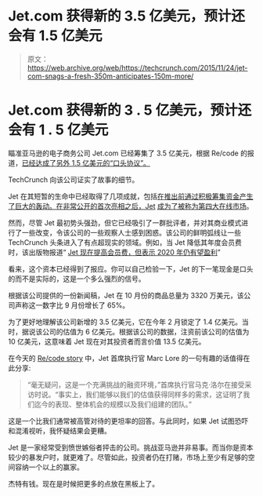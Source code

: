 # Jet.com 获得新的 3.5 亿美元，预计还会有 1.5 亿美元 

> 原文：<https://web.archive.org/web/https://techcrunch.com/2015/11/24/jet-com-snags-a-fresh-350m-anticipates-150m-more/>

# Jet.com 获得新的 3 . 5 亿美元，预计还会有 1 . 5 亿美元

瞄准亚马逊的电子商务公司 Jet.com 已经筹集了 3.5 亿美元，根据 Re/code 的报道，[已经达成了另外 1.5 亿美元的“口头协议”。](https://web.archive.org/web/20221205083026/http://recode.net/2015/11/24/jet-lands-350-million-in-funding-with-potential-for-150-million-more/)

TechCrunch 向该公司证实了故事的细节。

Jet 在其短暂的生命中已经取得了几项成就，包括[在推出前通过积极筹集资金产生了巨大的轰动。在非常公开的首次亮相之后，Jet](https://web.archive.org/web/20221205083026/https://beta.techcrunch.com/2015/02/11/e-commerce-site-jet-raises-another-140m/) [成为了被称为第四大在线市场](https://web.archive.org/web/20221205083026/https://beta.techcrunch.com/2015/09/11/a-month-after-launch-discount-shopping-site-jet-com-becomes-4-marketplace/#.z0mxik:RuSj)。

然而，尽管 Jet 最初势头强劲，但它已经吸引了一群批评者，并对其商业模式进行了一些改变，令该公司的一些观察人士感到困惑。该公司的鲜明弧线让一些 TechCrunch 头条进入了有点超现实的领域。例如，当 Jet 降低其年度会员费时，该出版物报道“ [Jet 现在提高会员费，但表示 2020 年仍有望盈利](https://web.archive.org/web/20221205083026/https://beta.techcrunch.com/2015/10/07/jet-now-raising-ditches-its-membership-fees-but-says-profitability-still-on-track-for-2020/)”

看来，这个资本已经得到了报应。你可以自己检验一下，Jet 的下一笔现金是口头的而不是实际的，这是一个多么强烈的信号。

根据该公司提供的一份新闻稿，Jet 在 10 月份的商品总量为 3320 万美元，该公司声称这一数字比 9 月份增长了 65%。

为了更好地理解该公司新增的 3.5 亿美元，它在今年 2 月锁定了 1.4 亿美元。当时，据说该公司的估值为 6 亿美元。根据该公司的数据，注资前该公司的估值为 10 亿美元，这意味着 Jet 现在对其投资者而言价值 13.5 亿美元。

在今天的 [Re/code story](https://web.archive.org/web/20221205083026/https://beta.techcrunch.com/2015/07/20/jet-com-takes-on-amazon-with-the-promise-of-lower-prices/#.z0mxik:buf4) 中，Jet 首席执行官 Marc Lore 的一句有趣的话值得在此分享:

> “毫无疑问，这是一个充满挑战的融资环境，”首席执行官马克·洛尔在接受采访时说。“事实上，我们能够以我们的估值获得同样多的需求，这证明了我们迄今的表现、整体机会的规模以及我们组建的团队。”

这是一个比我们通常被高管对待的更坦率的回答。与此同时，如果 Jet 试图恐吓和混淆视听，我怀疑结果会更糟。

Jet 是一家经常受到愤世嫉俗者抨击的公司。挑战亚马逊并非易事。而当你是资本较少的暴发户时，就更难了。尽管如此，投资者仍在打赌，市场上至少有足够的空间容纳一个以上的赢家。

杰特有钱。现在是时候把更多的点放在黑板上了。
